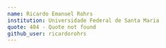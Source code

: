 ```yaml
---
name: Ricardo Emanuel Rohrs
institution: Universidade Federal de Santa Maria
quote: 404 - Quote not found
github_user: ricardorohrs
---
```

